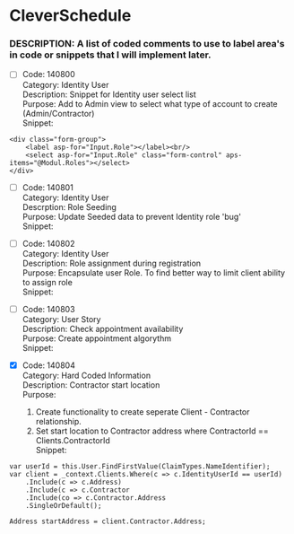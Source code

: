 # CleverSchedule

<!--Comment Codes-->

### DESCRIPTION: A list of coded comments to use to label area's in code or snippets that I will implement later.

- [ ] Code: 140800<br/>
Category: Identity User<br/>
Description: Snippet for Identity user select list<br/>
Purpose: Add to Admin view to select what type of account to create (Admin/Contractor)<br/>
Snippet:<br/>

```
<div class="form-group">
    <label asp-for="Input.Role"></label><br/>
    <select asp-for="Input.Role" class="form-control" aps-items="@Modul.Roles"></select>
</div>
```

- [ ] Code: 140801 <br/>
        Category: Identity User<br/>
        Descrption: Role Seeding<br/>
        Purpose: Update Seeded data to prevent Identity role 'bug'<br/>
        Snippet:<br/>

- [ ] Code: 140802<br/>
    Category: Identity User<br/>
    Description: Role assignment during registration<br/>
    Purpose: Encapsulate user Role. To find better way to limit client ability to assign role<br/>
    Snippet: 

- [ ] Code: 140803<br />
Category: User Story<br/>
Description: Check appointment availability<br/>
Purpose: Create appointment algorythm<br/>
Snippet:<br/>

- [x] Code: 140804 <br/>
Category: Hard Coded Information<br/>
Description: Contractor start location<br/>
Purpose: <br/>
    1. Create functionality to create seperate Client - Contractor relationship.<br/>
    2. Set start location to Contractor address where ContractorId == Clients.ContractorId<br/>
Snippet: <br/>

```
var userId = this.User.FindFirstValue(ClaimTypes.NameIdentifier);
var client = _context.Clients.Where(c => c.IdentityUserId == userId)
    .Include(c => c.Address)
    .Include(c => c.Contractor
    .Include(co => c.Contractor.Address
    .SingleOrDefault();

Address startAddress = client.Contractor.Address;
```

